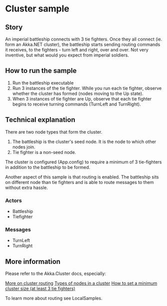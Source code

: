 # Cluster sample

## Story

An imperial battleship connects with 3 tie fighters. Once they all connect (ie. form an Akka.NET cluster), 
the battleship starts sending routing commands it receives, to the fighters - turn left and right, over and over.
Not very inventive, but what would you expect from imperial soldiers.

## How to run the sample

1. Run the battleship executable
2. Run 3 instances of the tie fighter. While you run each tie fighter, observe whether the cluster has formed (nodes moving to the Up state).
3. When 3 instances of tie fighter are Up, observe that each tie fighter begins to receive turning commands (TurnLeft and TurnRight).

## Technical explanation

There are two node types that form the cluster. 

1. The battleship is the cluster's seed node. It is the node to which other nodes join.
2. Tie fighter is a non-seed node.

The cluster is configured (App.config) to require a minimum of 3 tie-fighters in addition to the battleship to be formed.

Another aspect of this sample is that routing is enabled. The battleship sits on different node than 
tie fighters and is able to route messages to them without extra hassle.

### Actors

* Battleship
* Tiefighter

### Messages

* TurnLeft
* TurnRight

## More information

Please refer to the Akka.Cluster docs, especially:

[More on cluster routing](http://getakka.net/docs/clustering/cluster-routing)
[Types of nodes in a cluster](http://getakka.net/docs/clustering/cluster-overview#nodes)
[How to set a minimum cluster size (at least 3 tie fighters)](http://getakka.net/docs/clustering/cluster-configuration#per-role-minimum-size)

To learn more about routing see LocalSamples.
